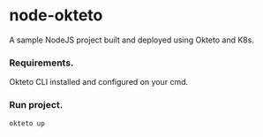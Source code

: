 # node-okteto
A sample NodeJS project built and deployed using Okteto and K8s.

### Requirements.
Okteto CLI installed and configured on your cmd.

### Run project.
```bash
okteto up
```
